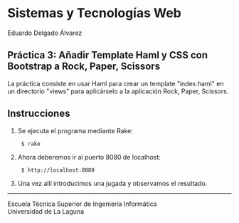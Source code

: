 Sistemas y Tecnologías Web
==========================
Eduardo Delgado Álvarez

Práctica 3: Añadir Template Haml y CSS con Bootstrap a Rock, Paper, Scissors
-----------------------------------------------------------------------------
La práctica consiste en usar Haml para crear un template "index.haml" en un directorio "views" para aplicárselo a la aplicación Rock, Paper, Scissors.

Instrucciones
-------------
1. Se ejecuta el programa mediante Rake:

        $ rake

2. Ahora deberemos ir al puerto 8080 de localhost:

        $ http://localhost:8080

3. Una vez allí introducimos una jugada y observamos el resultado.


---
 
Escuela Técnica Superior de Ingeniería Informática  
Universidad de La Laguna
